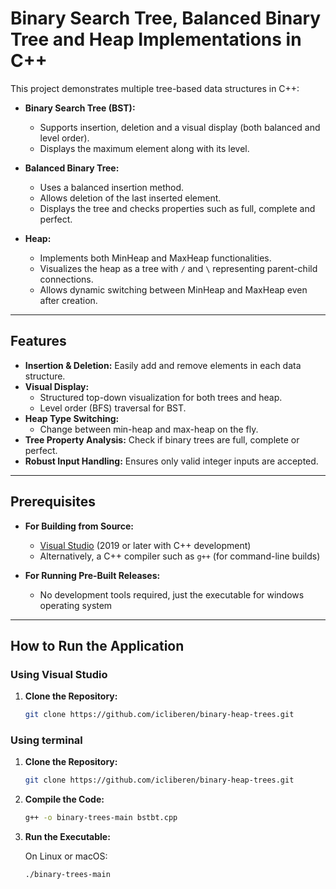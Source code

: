 # Binary Search Tree, Balanced Binary Tree and Heap Implementations in C++

This project demonstrates multiple tree-based data structures in C++:

- **Binary Search Tree (BST):**  
  - Supports insertion, deletion and a visual display (both balanced and level order).
  - Displays the maximum element along with its level.

- **Balanced Binary Tree:**  
  - Uses a balanced insertion method.
  - Allows deletion of the last inserted element.
  - Displays the tree and checks properties such as full, complete and perfect.

- **Heap:**  
  - Implements both MinHeap and MaxHeap functionalities.
  - Visualizes the heap as a tree with `/` and `\` representing parent-child connections.
  - Allows dynamic switching between MinHeap and MaxHeap even after creation.

---

## Features

- **Insertion & Deletion:** Easily add and remove elements in each data structure.
- **Visual Display:**  
  - Structured top-down visualization for both trees and heap.
  - Level order (BFS) traversal for BST.
- **Heap Type Switching:**  
  - Change between min-heap and max-heap on the fly.
- **Tree Property Analysis:** Check if binary trees are full, complete or perfect.
- **Robust Input Handling:** Ensures only valid integer inputs are accepted.

---

## Prerequisites

- **For Building from Source:**
  - [Visual Studio](https://visualstudio.microsoft.com/) (2019 or later with C++ development)
  - Alternatively, a C++ compiler such as `g++` (for command-line builds)

- **For Running Pre-Built Releases:**
  - No development tools required, just the executable for windows operating system

---

## How to Run the Application

### Using Visual Studio

1. **Clone the Repository:**
   ```bash
   git clone https://github.com/icliberen/binary-heap-trees.git

### Using terminal

1. **Clone the Repository:**
   ```bash
   git clone https://github.com/icliberen/binary-heap-trees.git

2. **Compile the Code:**
   ```bash
   g++ -o binary-trees-main bstbt.cpp

4. **Run the Executable:**
   
   On Linux or macOS:
   ```bash
   ./binary-trees-main

